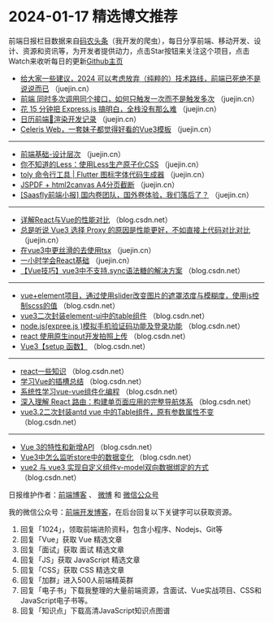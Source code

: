 # 2024-01-17 精选博文推荐

前端日报栏目数据来自[码农头条](http://toutiao.qdkfweb.cn/)（我开发的爬虫），每日分享前端、移动开发、设计、资源和资讯等，为开发者提供动力，点击Star按钮来关注这个项目，点击Watch来收听每日的更新[Github主页](https://github.com/kujian/frontendDaily)
* [给大家一些建议，2024 可以考虑放弃（纯粹的）技术路线，前端已死绝不是说说而已](https://juejin.cn/post/7323031996863250473) （juejin.cn）
* [前端   同时多次调用同个接口，如何只触发一次而不是触发多次](https://juejin.cn/post/7324155708613804086) （juejin.cn）
* [花 15 分钟把 Express.js 搞明白，全栈没有那么难](https://juejin.cn/post/7324224387463348263) （juejin.cn）
* [日历前端📅渲染开发记录](https://juejin.cn/post/7324084744525463593) （juejin.cn）
* [Celeris Web，一套妹子都觉得好看的Vue3模板](https://juejin.cn/post/7324334380373688371) （juejin.cn）

***
* [前端基础-设计层次](https://juejin.cn/post/7324478279720206377) （juejin.cn）
* [你不知道的Less：使用Less生产原子化CSS](https://juejin.cn/post/7323948056264359988) （juejin.cn）
* [toly 命令行工具 | Flutter 图标字体代码生成器](https://juejin.cn/post/7323408577709293602) （juejin.cn）
* [JSPDF + html2canvas A4分页截断](https://juejin.cn/post/7323436080312893476) （juejin.cn）
* [[Saasfly前端小报] 国内卷团队，国外卷体验，我们落后了？](https://juejin.cn/post/7323820436574797824) （juejin.cn）

***
* [详解React与Vue的性能对比](https://blog.csdn.net/m0_72196169/article/details/135627644) （blog.csdn.net）
* [总是听说 Vue3 选择 Proxy 的原因是性能更好，不如直接上代码对比对比](https://juejin.cn/post/7324141201802821672) （juejin.cn）
* [在vue3中更丝滑的去使用tsx](https://juejin.cn/post/7323088217334743059) （juejin.cn）
* [一小时学会React基础](https://juejin.cn/post/7324140500767703090) （juejin.cn）
* [【Vue技巧】vue3中不支持.sync语法糖的解决方案](https://blog.csdn.net/liyananweb/article/details/135625391) （blog.csdn.net）

***
* [vue+element项目，通过使用slider改变图片的遮罩浓度与模糊度，使用js控制scss的值](https://blog.csdn.net/weixin_52544526/article/details/135619111) （blog.csdn.net）
* [vue3二次封装element-ui中的table组件](https://blog.csdn.net/g1197410313/article/details/135570241) （blog.csdn.net）
* [node.js(expree.js )模拟手机验证码功能及登录功能](https://blog.csdn.net/weixin_50379372/article/details/135616996) （blog.csdn.net）
* [react 使用原生input开发拍照上传](https://blog.csdn.net/boy_hhx/article/details/135552253) （blog.csdn.net）
* [Vue3【setup 函数】](https://blog.csdn.net/zrblue/article/details/135613410) （blog.csdn.net）

***
* [react一些知识](https://blog.csdn.net/qq_41425267/article/details/135636508) （blog.csdn.net）
* [学习Vue的插槽总结](https://blog.csdn.net/heliang399/article/details/135614296) （blog.csdn.net）
* [系统性学习vue-vue组件化编程](https://blog.csdn.net/qq_39685400/article/details/135338562) （blog.csdn.net）
* [深入理解 React 路由：构建单页面应用的完整导航体系](https://blog.csdn.net/2302_77051183/article/details/135532785) （blog.csdn.net）
* [vue3.2二次封装antd vue 中的Table组件，原有参数属性不变](https://blog.csdn.net/m0_57071129/article/details/135623454) （blog.csdn.net）

***
* [Vue 3的特性和新增API](https://blog.csdn.net/neserAImw/article/details/135624106) （blog.csdn.net）
* [Vue3中怎么监听store中的数据变化](https://blog.csdn.net/qq_52603369/article/details/135625772) （blog.csdn.net）
* [vue2 与 vue3 实现自定义组件v-model双向数据绑定的方式](https://blog.csdn.net/weixin_43743175/article/details/135616884) （blog.csdn.net）

日报维护作者：[前端博客](https://qdkfweb.cn/) 、 [微博](http://weibo.com/kujian) 和 [微信公众号](https://open.weixin.qq.com/qr/code?username=caibaojian_com)

我的微信公众号：[前端开发博客](https://open.weixin.qq.com/qr/code?username=caibaojian_com)，在后台回复以下关键字可以获取资源。

1. 回复「1024」，领取前端进阶资料，包含小程序、Nodejs、Git等
2. 回复「Vue」获取 Vue 精选文章
3. 回复「面试」获取 面试 精选文章
4. 回复「JS」获取 JavaScript 精选文章
5. 回复「CSS」获取 CSS 精选文章
6. 回复「加群」进入500人前端精英群
7. 回复「电子书」下载我整理的大量前端资源，含面试、Vue实战项目、CSS和JavaScript电子书等。
8. 回复「知识点」下载高清JavaScript知识点图谱